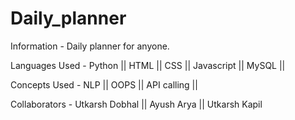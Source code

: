 # Daily_planner
Information - Daily planner for anyone.


Languages Used -
Python ||
HTML ||
CSS ||
Javascript ||
MySQL ||

Concepts Used -
NLP ||
OOPS ||
API calling ||



Collaborators - 
Utkarsh Dobhal ||
Ayush Arya ||
Utkarsh Kapil
